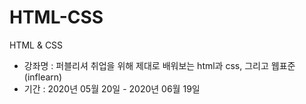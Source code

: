 # HTML-CSS
HTML &amp; CSS 

- 강좌명 : 퍼블리셔 취업을 위해 제대로 배워보는 html과 css, 그리고 웹표준 (inflearn)
- 기간 : 2020년 05월 20일 - 2020년 06월 19일
